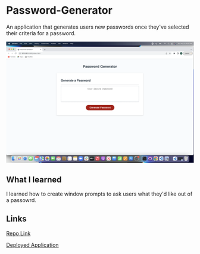 # Password-Generator
An application that generates users new passwords once they've selected their criteria for a password.

![Alt text](Assets/passwordgeneratorscreenshot.png "Optional title")

## What I learned

I learned how to create window prompts to ask users what they'd like out of a passowrd. 

## Links

[Repo Link](https://github.com/carsonyarborough/Password-Generator)

[Deployed Application](https://carsonyarborough.github.io/Password-Generator/)

